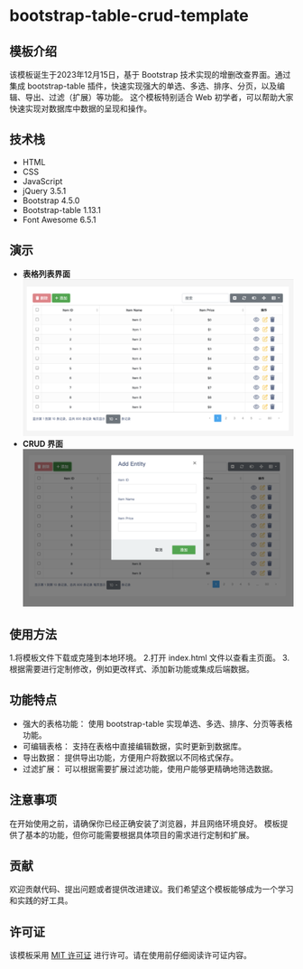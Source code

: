 # bootstrap-table-crud-template
## 模板介绍
该模板诞生于2023年12月15日，基于 Bootstrap 技术实现的增删改查界面。通过集成 bootstrap-table 插件，快速实现强大的单选、多选、排序、分页，以及编辑、导出、过滤（扩展）等功能。
这个模板特别适合 Web 初学者，可以帮助大家快速实现对数据库中数据的呈现和操作。

## 技术栈
- HTML 
- CSS 
- JavaScript 
- jQuery 3.5.1 
- Bootstrap 4.5.0 
- Bootstrap-table 1.13.1 
- Font Awesome 6.5.1

## 演示
- **表格列表界面**
![效果图1](./img/效果图1.png)
- **CRUD 界面**
![效果图2](./img/效果图2.png)

## 使用方法
1.将模板文件下载或克隆到本地环境。
2.打开 index.html 文件以查看主页面。
3.根据需要进行定制修改，例如更改样式、添加新功能或集成后端数据。


## 功能特点
- 强大的表格功能： 使用 bootstrap-table 实现单选、多选、排序、分页等表格功能。
- 可编辑表格： 支持在表格中直接编辑数据，实时更新到数据库。
- 导出数据： 提供导出功能，方便用户将数据以不同格式保存。
- 过滤扩展： 可以根据需要扩展过滤功能，使用户能够更精确地筛选数据。

## 注意事项
在开始使用之前，请确保你已经正确安装了浏览器，并且网络环境良好。
模板提供了基本的功能，但你可能需要根据具体项目的需求进行定制和扩展。

## 贡献
欢迎贡献代码、提出问题或者提供改进建议。我们希望这个模板能够成为一个学习和实践的好工具。

## 许可证
该模板采用 [MIT 许可证](https://github.com/wukongnotnull/bootstrap-table-crud-template/blob/main/LICENSE) 进行许可。请在使用前仔细阅读许可证内容。
